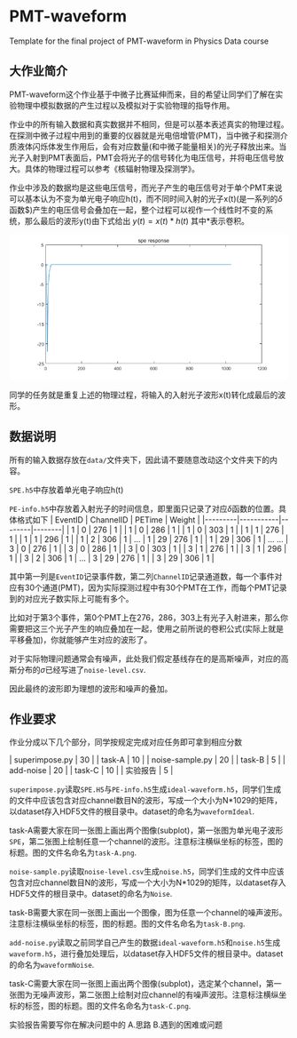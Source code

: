 # PMT-waveform

Template for the final project of PMT-waveform in Physics Data course

## 大作业简介

PMT-waveform这个作业基于中微子比赛延伸而来，目的希望让同学们了解在实验物理中模拟数据的产生过程以及模拟对于实验物理的指导作用。

作业中的所有输入数据和真实数据并不相同，但是可以基本表述真实的物理过程。在探测中微子过程中用到的重要的仪器就是光电倍增管(PMT)，当中微子和探测介质液体闪烁体发生作用后，会有对应数量(和中微子能量相关)的光子释放出来。当光子入射到PMT表面后，PMT会将光子的信号转化为电压信号，并将电压信号放大。具体的物理过程可以参考《核辐射物理及探测学》。

作业中涉及的数据均是这些电压信号，而光子产生的电压信号对于单个PMT来说可以基本认为不变为单光电子响应h(t)，而不同时间入射的光子x(t)(是一系列的$\delta$函数$)产生的电压信号会叠加在一起，整个过程可以视作一个线性时不变的系统，那么最后的波形y(t)由下式给出
$y(t)=x(t)*h(t)$
其中*表示卷积。

![h(t)](data/SPEResponse.png)

同学的任务就是重复上述的物理过程，将输入的入射光子波形x(t)转化成最后的波形。

## 数据说明

所有的输入数据存放在`data/`文件夹下，因此请不要随意改动这个文件夹下的内容。

`SPE.h5`中存放着单光电子响应h(t)

`PE-info.h5`中存放着入射光子的时间信息，即里面只记录了对应$\delta$函数的位置。具体格式如下
| EventID | ChannelID | PETime | Weight |
|---------|-----------|--------|--------|
|    1    |     0     |   276  |    1   |
|    1    |     0     |   286  |    1   |
|    1    |     0     |   303  |    1   |
|    1    |     1     |   276  |    1   |
|    1    |     1     |   296  |    1   |
|    1    |     2     |   306  |    1   |
...
|    1    |     29    |   276  |    1   |
|    1    |     29    |   306  |    1   |
...
...
|    3    |     0     |   276  |    1   |
|    3    |     0     |   286  |    1   |
|    3    |     0     |   303  |    1   |
|    3    |     1     |   276  |    1   |
|    3    |     1     |   296  |    1   |
|    3    |     2     |   306  |    1   |
...
|    3    |     29    |   276  |    1   |
|    3    |     29    |   306  |    1   |

其中第一列是`EventID`记录事件数，第二列`ChannelID`记录通道数，每一个事件对应有30个通道(PMT)，因为实际探测过程中有30个PMT在工作，而每个PMT记录到的对应光子数实际上可能有多个。

比如对于第3个事件，第0个PMT上在276，286，303上有光子入射进来，那么你需要把这三个光子产生的响应叠加在一起，使用之前所说的卷积公式(实际上就是平移叠加)，你就能够产生对应的波形了。



对于实际物理问题通常会有噪声，此处我们假定基线存在的是高斯噪声，对应的高斯分布的$\sigma$已经写进了`noise-level.csv`.

因此最终的波形即为理想的波形和噪声的叠加。
## 作业要求

作业分成以下几个部分，同学按规定完成对应任务即可拿到相应分数

|  superimpose.py  | 30 |
|  task-A          | 10 |
|  noise-sample.py | 20 |
|  task-B          | 5  |
|  add-noise       | 20 |
|  task-C          | 10 |
|  实验报告         | 5  |

`superimpose.py`读取`SPE.H5`与`PE-info.h5`生成`ideal-waveform.h5`，同学们生成的文件中应该包含对应channel数目N的波形，写成一个大小为N*1029的矩阵，以dataset存入HDF5文件的根目录中。dataset的命名为`waveformIdeal`.

task-A需要大家在同一张图上画出两个图像(subplot)，第一张图为单光电子波形`SPE`，第二张图上绘制任意一个channel的波形。注意标注横纵坐标的标签，图的标题。图的文件名命名为`task-A.png`.

`noise-sample.py`读取`noise-level.csv`生成`noise.h5`，同学们生成的文件中应该包含对应channel数目N的波形，写成一个大小为N*1029的矩阵，以dataset存入HDF5文件的根目录中。dataset的命名为`Noise`.

task-B需要大家在同一张图上画出一个图像，图为任意一个channel的噪声波形。注意标注横纵坐标的标签，图的标题。图的文件名命名为`task-B.png`.

`add-noise.py`读取之前同学自己产生的数据`ideal-waveform.h5`和`noise.h5`生成`waveform.h5`，进行叠加处理后，以dataset存入HDF5文件的根目录中。dataset的命名为`waveformNoise`.

task-C需要大家在同一张图上画出两个图像(subplot)，选定某个channel，第一张图为无噪声波形，第二张图上绘制对应channel的有噪声波形。注意标注横纵坐标的标签，图的标题。图的文件名命名为`task-C.png`.

实验报告需要写你在解决问题中的
A.思路
B.遇到的困难或问题